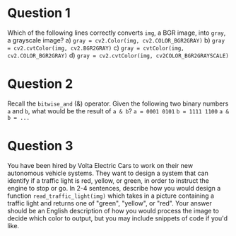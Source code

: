 # Question 1
Which of the following lines correctly converts `img`, a BGR image, into `gray`, a grayscale image?
a) `gray = cv2.Color(img, cv2.COLOR_BGR2GRAY)`
b) `gray = cv2.cvtColor(img, cv2.BGR2GRAY)`
c) `gray = cvtColor(img, cv2.COLOR_BGR2GRAY)`
d) `gray = cv2.cvtColor(img, cv2COLOR_BGR2GRAYSCALE)`
# Question 2
Recall the `bitwise_and` (&) operator. Given the following two binary numbers `a` and `b`, what would be the result of `a & b`?
`a = 0001 0101`
`b = 1111 1100`
`a & b = ...`
# Question 3
You have been hired by Volta Electric Cars to work on their new autonomous vehicle systems. They want to design a system that can identify if a traffic light is red, yellow, or green, in order to instruct the engine to stop or go. In 2-4 sentences, describe how you would design a function `read_traffic_light(img)` which takes in a picture containing a traffic light and returns one of "green", "yellow", or "red". Your answer should be an English description of how you would process the image to decide which color to output, but you may include snippets of code if you'd like.